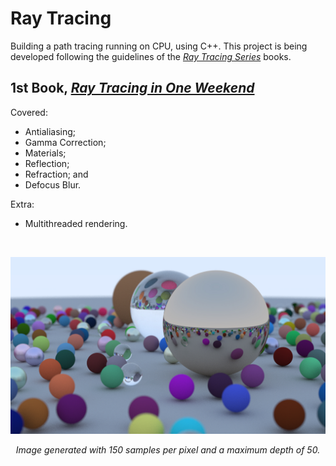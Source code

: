 # Ray Tracing

Building a path tracing running on CPU, using C++. This project is being developed following the guidelines of the [_Ray Tracing Series_](https://raytracing.github.io) books.

## 1st Book, [_Ray Tracing in One Weekend_](https://raytracing.github.io/books/RayTracingInOneWeekend.html)

Covered:
- Antialiasing;
- Gamma Correction;
- Materials;
- Reflection;
- Refraction; and
- Defocus Blur.

Extra:
- Multithreaded rendering.

<br />

![Final Scene](./RTIOW/outputs/book1/7_image_final_scene_spp150_md50.jpg "Final Scene, 1st Book")
<p align="center"><em>Image generated with 150 samples per pixel and a maximum depth of 50.</em></p>
